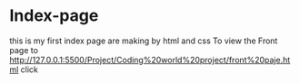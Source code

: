 # Index-page
this is my first index page are making by html and css
To view the Front page to http://127.0.0.1:5500/Project/Coding%20world%20project/front%20paje.html click
